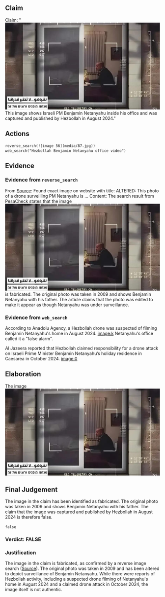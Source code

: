 ## Claim
Claim: "![image 56](media/87.jpg) This image shows Israeli PM Benjamin Netanyahu inside his office and was captured and published by Hezbollah in August 2024."

## Actions
```
reverse_search(![image 56](media/87.jpg))
web_search("Hezbollah Benjamin Netanyahu office video")
```

## Evidence
### Evidence from `reverse_search`
From [Source](https://pesacheck.org/altered-this-photo-of-a-drone-surveilling-pm-netanyahu-is-fabricated-396f43e817da): Found exact image on website with title: ALTERED: This photo of a drone surveilling PM Netanyahu is ...
Content: The search result from PesaCheck states that the image ![image 56](media/87.jpg) is fabricated. The original photo was taken in 2009 and shows Benjamin Netanyahu with his father. The article claims that the photo was edited to make it appear as though Netanyahu was under surveillance.


### Evidence from `web_search`
According to Anadolu Agency, a Hezbollah drone was suspected of filming Benjamin Netanyahu's home in August 2024. <image:k> Netanyahu's office called it a "false alarm".

Al Jazeera reported that Hezbollah claimed responsibility for a drone attack on Israeli Prime Minister Benjamin Netanyahu’s holiday residence in Caesarea in October 2024. <image:0>


## Elaboration
The image ![image 56](media/87.jpg)

## Final Judgement
The image in the claim has been identified as fabricated. The original photo was taken in 2009 and shows Benjamin Netanyahu with his father. The claim that the image was captured and published by Hezbollah in August 2024 is therefore false.

`false`

### Verdict: FALSE

### Justification
The image in the claim is fabricated, as confirmed by a reverse image search ([Source](https://pesacheck.org/altered-this-photo-of-a-drone-surveilling-pm-netanyahu-is-fabricated-396f43e817da)). The original photo was taken in 2009 and has been altered to depict surveillance of Benjamin Netanyahu. While there were reports of Hezbollah activity, including a suspected drone filming of Netanyahu's home in August 2024 and a claimed drone attack in October 2024, the image itself is not authentic.
